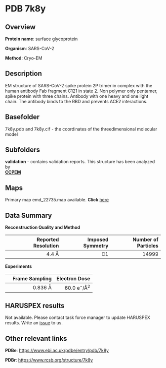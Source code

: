 # PDB 7k8y

## Overview

**Protein name**: surface glycoprotein

**Organism**: SARS-CoV-2

**Method**: Cryo-EM

## Description

EM structure of SARS-CoV-2 spike protein 2P trimer in complex with the human antibody Fab fragment C121 in state 2. Non polymer only pentamer, spike protein with three chains. Antibody with one heavy and one light chain. The antibody binds to the RBD and prevents ACE2 interactions. 

## Basefolder

7k8y.pdb and 7k8y.cif - the coordinates of the threedimensional molecular model

## Subfolders





**validation** - contains validation reports. This structure has been analyzed by <br>     [**CCPEM**](https://github.com/thorn-lab/coronavirus_structural_task_force/tree/master/pdb/surface_glycoprotein/SARS-CoV-2/7k8y/validation/ccpem-validation)



## Maps

Primary map emd_22735.map available. **Click** [here](http://ftp.wwpdb.org/pub/emdb/structures/EMD-22735/map/) 

## Data Summary
**Reconstruction Quality and Method**

|   | Reported Resolution | Imposed Symmetry | Number of Particles |
|---|-------------:|----------------:|--------------:|
|   |4.4 Å|C1|14999|

**Experiments**

|   | Frame Sampling | Electron Dose |
|---|-------------:|----------------:|
|   |0.836 Å|60.0 e<sup>-</sup>/Å<sup>2</sup>|

## HARUSPEX results

Not available. Please contact task force manager to update HARUSPEX results. Write an [issue](https://github.com/thorn-lab/coronavirus_structural_task_force/issues) to us.

## Other relevant links 
**PDBe**:  https://www.ebi.ac.uk/pdbe/entry/pdb/7k8y
 
**PDBr**: https://www.rcsb.org/structure/7k8y 
